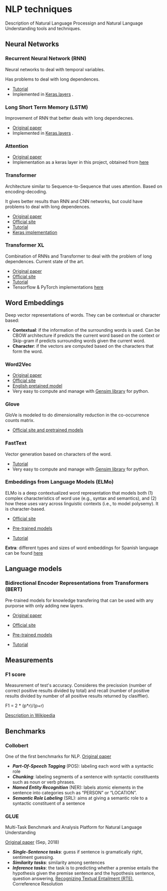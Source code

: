 # NLP techniques
Description of Natural Language Processign and Natural Language Understanding tools and techniques.

## Neural Networks

### Recurrent Neural Network (RNN)

Neural networks to deal with temporal variables.

Has problems to deal with long dependences.

- [Tutorial](https://www.analyticsvidhya.com/blog/2017/12/introduction-to-recurrent-neural-networks/)
- Implemented in [Keras.layers](https://keras.io/layers/recurrent/) .

### Long Short Term Memory (LSTM)

Improvement of RNN that better deals with long dependecnes.

- [Original paper](http://www.bioinf.jku.at/publications/older/2604.pdf)
- Implemented in [Keras.layers](https://keras.io/layers/recurrent/) .

### Attention

- [Original paper](https://arxiv.org/pdf/1512.08756.pdf)
- Implementation as a keras layer in this project, obtained from [here](https://www.kaggle.com/qqgeogor/keras-lstm-attention-glove840b-lb-0-043#L51)

### Transformer

Architecture similar to Sequence-to-Sequence that uses attention. Based on encoding-decoding.

It gives better results than RNN and CNN networks, but could have problems to deal with long dependences.

- [Original paper](https://arxiv.org/pdf/1706.03762.pdf)
- [Official site](https://ai.googleblog.com/2017/08/transformer-novel-neural-network.html)
- [Tutorial](https://medium.com/@adityathiruvengadam/transformer-architecture-attention-is-all-you-need-aeccd9f50d09)
- [Keras implementation](https://github.com/CyberZHG/keras-transformer)

### Transformer XL

Combination of RNNs and Transformer to deal with the problem of long dependences. Current state of the art.
- [Original paper](https://arxiv.org/abs/1901.02860)
- [Official site](https://ai.googleblog.com/2019/01/transformer-xl-unleashing-potential-of.html)
- [Tutorial](https://towardsdatascience.com/transformer-xl-explained-combining-transformers-and-rnns-into-a-state-of-the-art-language-model-c0cfe9e5a924)
- Tensorflow & PyTorch implementations [here](https://github.com/kimiyoung/transformer-xl)

## Word Embeddings

Deep vector representations of words. 
They can be contextual or character based:
- **Contextual**: if the information of the surrounding words is used. Can be CBOW architecture if predicts the current word based on the
context or Skip-gram if predicts surrounding words given the current word.
- **Character**: if the vectors are computed based on the characters that form the word.


### Word2Vec 

- [Original paper](https://arxiv.org/pdf/1301.3781.pdf)
- [Official site](https://code.google.com/archive/p/word2vec/)
- [English pretained model](https://drive.google.com/file/d/0B7XkCwpI5KDYNlNUTTlSS21pQmM/edit?usp=sharing)
- Very easy to compute and manage with [Gensim library](https://radimrehurek.com/gensim/) for python. 

### Glove

GloVe is modeled to do dimensionality reduction in the co-occurrence counts matrix.

- [Official site and pretrained models](https://nlp.stanford.edu/projects/glove/)

### FastText 

Vector generation based on characters of the word. 

- [Tutorial](https://towardsdatascience.com/fasttext-under-the-hood-11efc57b2b3)
- Very easy to compute and manage with [Gensim library](https://radimrehurek.com/gensim/) for python. 

### Embeddings from Language Models (ELMo)
ELMo is a deep contextualized word representation that models both (1) complex characteristics of word use (e.g., syntax and semantics), and (2) how these uses vary across linguistic contexts (i.e., to model polysemy).  It is character-based.

- [Official site](https://allennlp.org/elmo)

- [Pre-trained models](https://github.com/HIT-SCIR/ELMoForManyLangs)

- [Tutorial](https://medium.com/huggingface/universal-word-sentence-embeddings-ce48ddc8fc3a)


**Extra**: different types and sizes of word embeddings for Spanish language can be found [here](https://github.com/uchile-nlp/spanish-word-embeddings)

## Language models

### Bidirectional Encoder Representations from Transformers (BERT)

Pre-trained models for knowledge transfering that can be used with any purporse with only adding new layers. 

- [Original paper](https://arxiv.org/pdf/1810.04805.pdf)

- [Official site](https://ai.googleblog.com/2018/11/open-sourcing-bert-state-of-art-pre.html)

- [Pre-trained models](https://github.com/google-research/bert)

- [Tutorial](https://medium.com/huggingface/universal-word-sentence-embeddings-ce48ddc8fc3a)

## Measurements

### F1 score
Measurement of test's accuracy. Consideres the precission (number of correct positive results divided by total) and recall (number of positive results divided by number of all positive results returned by clasiffier).

F1 = 2 * (p*r)/(p+r)

[Description in Wikipedia](https://en.wikipedia.org/wiki/F1_score)

## Benchmarks

### Collobert
One of the first benchmarks for NLP.
[Original paper](http://www.jmlr.org/papers/volume12/collobert11a/collobert11a.pdf)

- ***Part-Of-Speech Tagging*** (POS): labeling each word with a syntactic role
- ***Chunking***: labeling segments of a sentence with syntactic constituents such as noun or verb phrases.
- ***Named Entity Recognition*** (NER): labels atomic elements in the sentence into categories such as “PERSON” or “LOCATION”.
- ***Semantic Role Labeling*** (SRL):  aims at giving a semantic role to a syntactic constituent of a sentence


### GLUE 
Multi-Task Benchmark and Analysis Platform for Natural Language Understanding

[Original paper](https://arxiv.org/pdf/1804.07461.pdf) (Sep, 2018)

- ***Single-Sentence tasks***: guess if sentence is gramatically right, sentiment guessing.
- ***Similarity tasks***: similarity among sentences
- ***Inference tasks***: the task is to predicting whether a premise entails the hypothesis given the premise sentence and the hypothesis sentence, question answering,  [Recognizing Textual Entailment (RTE)](https://en.wikipedia.org/wiki/Textual_entailment), Correference Resolution

